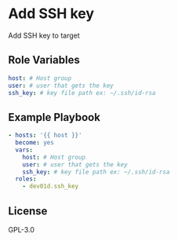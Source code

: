 # Add SSH key

Add SSH key to target

## Role Variables

```yml
host: # Host group
user: # user that gets the key
ssh_key: # key file path ex: ~/.ssh/id-rsa
```

## Example Playbook

```yml
- hosts: '{{ host }}'
  become: yes
  vars:
    host: # Host group
    user: # user that gets the key
    ssh_key: # key file path ex: ~/.ssh/id-rsa
  roles:
    - dev01d.ssh_key
```

## License

GPL-3.0
